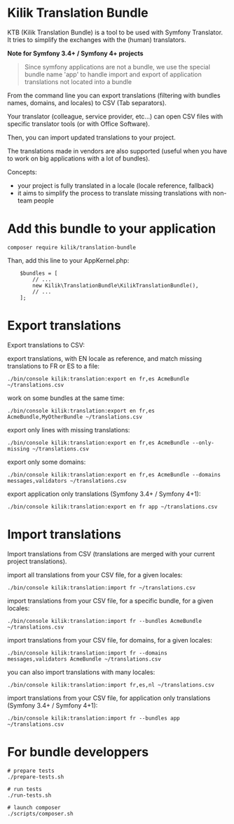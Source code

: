 Kilik Translation Bundle
========================

KTB (Kilik Translation Bundle) is a tool to be used with Symfony Translator. It tries to simplify the exchanges with the (human) translators.

**Note for Symfony 3.4+ / Symfony 4+ projects**

> Since symfony applications are not a bundle, we use the special bundle name 'app' to handle import and export of application translations not located into a bundle

From the command line you can export translations (filtering with bundles names, domains, and locales) to CSV (Tab separators).

Your translator (colleague, service provider, etc...) can open CSV files with specific translator tools (or with Office Software).

Then, you can import updated translations to your project.

The translations made in vendors are also supported (useful when you have to work on big applications with a lot of bundles).

Concepts:

- your project is fully translated in a locale (locale reference, fallback)
- it aims to simplify the process to translate missing translations with non-team people

Add this bundle to your application
===================================

    composer require kilik/translation-bundle

Than, add this line to your AppKernel.php:

        $bundles = [
            // ...
            new Kilik\TranslationBundle\KilikTranslationBundle(),
            // ...
        ];

Export translations
===================

Export translations to CSV:

export translations, with EN locale as reference, and match missing translations to FR or ES to a file: 

    ./bin/console kilik:translation:export en fr,es AcmeBundle ~/translations.csv

work on some bundles at the same time: 

    ./bin/console kilik:translation:export en fr,es AcmeBundle,MyOtherBundle ~/translations.csv

export only lines with missing translations:

    ./bin/console kilik:translation:export en fr,es AcmeBundle --only-missing ~/translations.csv

export only some domains:

    ./bin/console kilik:translation:export en fr,es AcmeBundle --domains messages,validators ~/translations.csv

export application only translations (Symfony 3.4+ / Symfony 4+1):

    ./bin/console kilik:translation:export en fr app ~/translations.csv

Import translations
===================

Import translations from CSV (translations are merged with your current project translations).

import all translations from your CSV file, for a given locales:

    ./bin/console kilik:translation:import fr ~/translations.csv

import translations from your CSV file, for a specific bundle, for a given locales:

    ./bin/console kilik:translation:import fr --bundles AcmeBundle ~/translations.csv

import translations from your CSV file, for domains, for a given locales:

    ./bin/console kilik:translation:import fr --domains messages,validators AcmeBundle ~/translations.csv

you can also import translations with many locales:

    ./bin/console kilik:translation:import fr,es,nl ~/translations.csv

import translations from your CSV file, for application only translations (Symfony 3.4+ / Symfony 4+1):

    ./bin/console kilik:translation:import fr --bundles app ~/translations.csv

For bundle developpers
======================

```shell
# prepare tests
./prepare-tests.sh

# run tests
./run-tests.sh

# launch composer
./scripts/composer.sh
```
